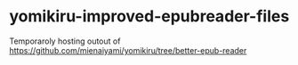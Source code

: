 # yomikiru-improved-epubreader-files
Temporaroly hosting outout of https://github.com/mienaiyami/yomikiru/tree/better-epub-reader 
